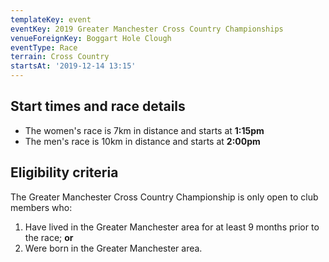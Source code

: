```yaml
---
templateKey: event
eventKey: 2019 Greater Manchester Cross Country Championships
venueForeignKey: Boggart Hole Clough
eventType: Race
terrain: Cross Country
startsAt: '2019-12-14 13:15'
---
```

## Start times and race details

- The women's race is 7km in distance and starts at **1:15pm**
- The men's race is 10km in distance and starts at **2:00pm**

## Eligibility criteria

The Greater Manchester Cross Country Championship is only open to club members
who:

1) Have lived in the Greater Manchester area for at least 9 months prior to the
  race; **or**
1) Were born in the Greater Manchester area.
